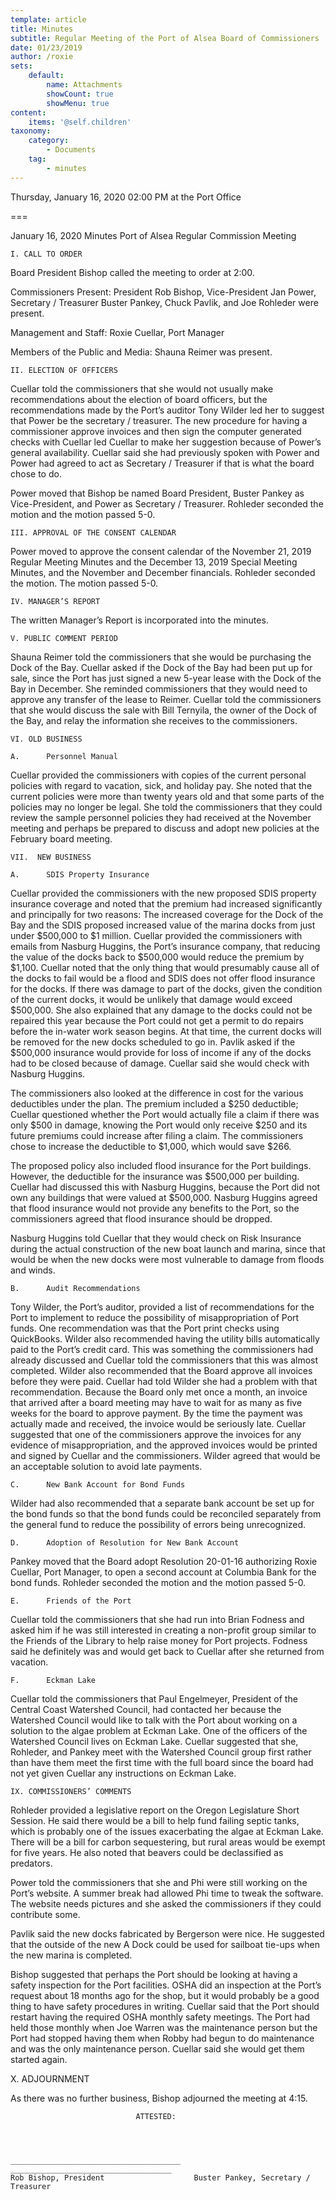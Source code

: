 ```yaml
---
template: article
title: Minutes
subtitle: Regular Meeting of the Port of Alsea Board of Commissioners
date: 01/23/2019
author: /roxie
sets:
    default:
        name: Attachments
        showCount: true
        showMenu: true
content:
    items: '@self.children'
taxonomy:
    category: 
        - Documents
    tag: 
        - minutes
---
```


Thursday, January 16, 2020 02:00 PM at the Port Office

===

January 16, 2020 Minutes
Port of Alsea Regular Commission Meeting

    I. CALL TO ORDER

Board President Bishop called the meeting to order at 2:00.

Commissioners Present:  President Rob Bishop, Vice-President Jan Power, Secretary / Treasurer Buster Pankey, Chuck Pavlik, and Joe Rohleder were present.

Management and Staff:  Roxie Cuellar, Port Manager

Members of the Public and Media:	  Shauna Reimer was present.

    II. ELECTION OF OFFICERS

Cuellar told the commissioners that she would not usually make recommendations about the election of board officers, but the recommendations made by the Port’s auditor Tony Wilder led her to suggest that Power be the secretary / treasurer.  The new procedure for having a commissioner approve invoices and then sign the computer generated checks with Cuellar led Cuellar to make her suggestion because of Power’s general availability.  Cuellar said she had previously spoken with Power and Power had agreed to act as Secretary / Treasurer if that is what the board chose to do.

Power moved that Bishop be named Board President, Buster Pankey as Vice-President, and Power as Secretary / Treasurer.  Rohleder seconded the motion and the motion passed 5-0. 

    III. APPROVAL OF THE CONSENT CALENDAR

Power moved to approve the consent calendar of the November 21, 2019 Regular Meeting Minutes and the December 13, 2019 Special Meeting Minutes, and the November and December financials.  Rohleder seconded the motion.  The motion passed 5-0.

    IV. MANAGER’S REPORT

The written Manager’s Report is incorporated into the minutes.

    V. PUBLIC COMMENT PERIOD

Shauna Reimer told the commissioners that she would be purchasing the Dock of the Bay.  Cuellar asked if the Dock of the Bay had been put up for sale, since the Port has just signed a new 5-year lease with the Dock of the Bay in December.  She reminded commissioners that they would need to approve any transfer of the lease to Reimer.  Cuellar told the commissioners that she would discuss the sale with Bill Ternyila, the owner of the Dock of the Bay, and relay the information she receives to the commissioners.
  
    VI. OLD BUSINESS

    A.   	Personnel Manual

Cuellar provided the commissioners with copies of the current personal policies with regard to vacation, sick, and holiday pay.  She noted that the current policies were more than twenty years old and that some parts of the policies may no longer be legal.  She told the commissioners that they could review the sample personnel policies they had received at the November meeting and perhaps be prepared to discuss and adopt new policies at the February board meeting.


    VII.  NEW BUSINESS

    A.  	SDIS Property Insurance

Cuellar provided the commissioners with the new proposed SDIS property insurance coverage and noted that the premium had increased significantly and principally for two reasons:  The increased coverage for the Dock of the Bay and the SDIS proposed increased value of the marina docks from just under $500,000 to $1 million.  Cuellar provided the commissioners with emails from Nasburg Huggins, the Port’s insurance company, that reducing the value of the docks back to $500,000 would reduce the premium by $1,100.  Cuellar noted that the only thing that would presumably cause all of the docks to fail would be a flood and SDIS does not offer flood insurance for the docks.  If there was damage to part of the docks, given the condition of the current docks, it would be unlikely that damage would exceed $500,000.  She also explained that any damage to the docks could not be repaired this year because the Port could not get a permit to do repairs before the in-water work season begins.  At that time, the current docks will be removed for the new docks scheduled to go in. Pavlik asked if the $500,000 insurance would provide for loss of income if any of the docks had to be closed because of damage.  Cuellar said she would check with Nasburg Huggins.

The commissioners also looked at the difference in cost for the various deductibles under the plan.  The premium included a $250 deductible; Cuellar questioned whether the Port would actually file a claim if there was only $500 in damage, knowing the Port would only receive $250 and its future premiums could increase after filing a claim.  The commissioners chose to increase the deductible to $1,000, which would save $266.  

The proposed policy also included flood insurance for the Port buildings.  However, the deductible for the insurance was $500,000 per building.  Cuellar had discussed this with Nasburg Huggins, because the Port did not own any buildings that were valued at $500,000.  Nasburg Huggins agreed that flood insurance would not provide any benefits to the Port, so the commissioners agreed that flood insurance should be dropped.

Nasburg Huggins told Cuellar that they would check on Risk Insurance during the actual construction of the new boat launch and marina, since that would be when the new docks were most vulnerable to damage from floods and winds.

    B.  	Audit Recommendations

Tony Wilder, the Port’s auditor, provided a list of recommendations for the Port to implement to reduce the possibility of misappropriation of Port funds.  One recommendation was that the Port print checks using QuickBooks.  Wilder also recommended having the utility bills automatically paid to the Port’s credit card.  This was something the commissioners had already discussed and Cuellar told the commissioners that this was almost completed.  Wilder also recommended that the Board approve all invoices before they were paid.  Cuellar had told Wilder she had a problem with that recommendation.  Because the Board only met once a month, an invoice that arrived after a board meeting may have to wait for as many as five weeks for the board to approve payment.  By the time the payment was actually made and received, the invoice would be seriously late.  Cuellar suggested that one of the commissioners approve the invoices for any evidence of misappropriation, and the approved invoices would be printed and signed by Cuellar and the commissioners.  Wilder agreed that would be an acceptable solution to avoid late payments.

    C.   	New Bank Account for Bond Funds

Wilder had also recommended that a separate bank account be set up for the bond funds so that the bond funds could be reconciled separately from the general fund to reduce the possibility of errors being unrecognized.  

    D.   	Adoption of Resolution for New Bank Account

Pankey moved that the Board adopt Resolution 20-01-16 authorizing Roxie Cuellar, Port Manager, to open a second account at Columbia Bank for the bond funds.  Rohleder seconded the motion and the motion passed 5-0.

    E.   	Friends of the Port

Cuellar told the commissioners that she had run into Brian Fodness and asked him if he was still interested in creating a non-profit group similar to the Friends of the Library to help raise money for Port projects.  Fodness said he definitely was and would get back to Cuellar after she returned from vacation.

    F.   	Eckman Lake

Cuellar told the commissioners that Paul Engelmeyer, President of the Central Coast Watershed Council, had contacted her because the Watershed Council would like to talk with the Port about working on a solution to the algae problem at Eckman Lake.  One of the officers of the Watershed Council lives on Eckman Lake.  Cuellar suggested that she, Rohleder, and Pankey meet with the Watershed Council group first rather than have them meet the first time with the full board since the board had not yet given Cuellar any instructions on Eckman Lake. 



    IX. COMMISSIONERS’ COMMENTS

Rohleder provided a legislative report on the Oregon Legislature Short Session.  He said there would be a bill to help fund failing septic tanks, which is probably one of the issues exacerbating the algae at Eckman Lake.  There will be a bill for carbon sequestering, but rural areas would be exempt for five years.  He also noted that beavers could be declassified as predators.

Power told the commissioners that she and Phi were still working on the Port’s website.  A summer break had allowed Phi time to tweak the software.  The website needs pictures and she asked the commissioners if they could contribute some.

Pavlik said the new docks fabricated by Bergerson were nice.  He suggested that the outside of the new A Dock could be used for sailboat tie-ups when the new marina is completed.

Bishop suggested that perhaps the Port should be looking at having a safety inspection for the Port facilities.  OSHA did an inspection at the Port’s request about 18 months ago for the shop, but it would probably be a good thing to have safety procedures in writing.  Cuellar said that the Port should restart having the required OSHA monthly safety meetings.  The Port had held those monthly when Joe Warren was the maintenance person but the Port had stopped having them when Robby had begun to do maintenance and was the only maintenance person. Cuellar said she would get them started again.

X. 	ADJOURNMENT

As there was no further business, Bishop adjourned the meeting at 4:15.


								ATTESTED:




    ______________________________________	____________________________________
    Rob Bishop, President					 Buster Pankey, Secretary / Treasurer





